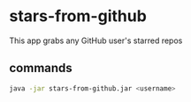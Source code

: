 # stars-from-github
This app grabs any GitHub user's starred repos

## commands

```bash
java -jar stars-from-github.jar <username>
```
